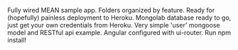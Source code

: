 Fully wired MEAN sample app.
Folders organized by feature.
Ready for (hopefully) painless deployment to Heroku.
Mongolab database ready to go, just get your own credentials from Heroku.
Very simple 'user' mongoose model and RESTful api example.
Angular configured with ui-router.
Run npm install!
